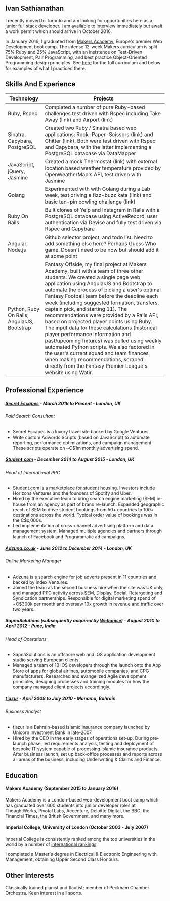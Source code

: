 ## Ivan Sathianathan

I recently moved to Toronto and am looking for opportunities here as a junior full stack developer. I am available to interview immediately but await a work permit which should arrive in October 2016.

In January 2016, I graduated from [Makers Academy](https://www.makersacademy.com), Europe's premier Web Development boot camp. The intense 12-week Makers curriculum is split 75% Ruby and 25% JavaScript, with an insistence on Test-Driven Development, Pair Programming, and best practice Object-Oriented Programming design principles. See [here](http://www.makersacademy.com/curriculum/) for the full curriculum and below for examples of what I practiced there.

## Skills And Experience

| Technology | Projects |
| --- | --- |
| Ruby, Rspec | Completed a number of pure Ruby-based challenges test driven with Rspec including Take Away (link) and Airport (link)
| Sinatra, Capybara, PostgreSQL | Created two Ruby / Sinatra based web applications: Rock-Paper-Scissors (link) and Chitter (link). Both were test driven with Rspec and Capybara, with the latter implementing a PostgreSQL database via DataMapper |
| JavaScript, jQuery, Jasmine | Created a mock Thermostat (link) with external location based weather temperature provided by OpenWeatherMap's API, test driven with Jasmine |
| Golang | Experimented with with Golang during a Lab week, test driving a fizz-buzz kata (link) and basic ten-pin bowling challenge (link) |
| Ruby On Rails | Built clones of Yelp and Instagram in Rails with a PostgreSQL database using ActiveRecord, user authentication via Devise and fully test driven via Rspec and Capybara |
| Angular, Node.js | Github selector project, and todo list. Need to add something else here? Perhaps Guess Who game. Doesn't need to be now but should add it at some point |
| Python, Ruby On Rails, AngularJS, Bootstrap | Fantasy Offside, my final project at Makers Academy, built with a team of three other students. We created a single page web application using AngularJS and Bootstrap to automate the process of picking a user's optimal Fantasy Football team before the deadline each week (including suggested formation, transfers, captain pick, and starting 11). The recommendations were provided by a Rails API, based on projected player points using Ruby. The input data for these calculations (historical player performance information and past/upcoming fixtures) was pulled using weekly automated Python scripts. We also factored in the user's current squad and team finances when making recommendations, scraped directly from the Fantasy Premier League's website using Watir. |   


## Professional Experience

##### [Secret Escapes](https://www.secretescapes.com/) - *March 2016 to Present* - London, UK
###### *Paid Search Consultant*
- Secret Escapes is a luxury travel site backed by Google Ventures.
- Write custom Adwords Scripts (based on JavaScript) to automate reporting, performance optimizations, and campaign management. These scripts operate on ~C$1m monthly advertising spend.

##### [Student.com](https://www.student.com/) - *December 2014 to August 2015* - London, UK
###### Head of International PPC
- Student.com is a marketplace for student housing. Investors include Horizons Ventures and the founders of
Spotify and Uber.
- Hired by the executive team to bring search engine marketing (SEM) in-house from an agency as part of brand re-launch. Expanded geographic reach of SEM to drive student bookings from 50+ countries to 100+ destinations across the world. Typical order value of bookings was in the C$x,000s.
- Led implementation of cross-channel advertising platform and data management system. Managed multiple agencies and partners through launch of Facebook and Programmatic ad campaigns.

##### [Adzuna.co.uk](https://www.adzuna.co.uk/) - *June 2012 to December 2014* - London, UK
###### Online Marketing Manager
- Adzuna is a search engine for job adverts present in 11 countries and backed by Index Ventures.
- Joined the team as the second business hire when the site was UK only, and managed PPC activity across SEM, Display, Social, Retargeting and Syndication partnerships. Responsible for digital marketing spend of ~C$300k per month and oversaw 10x growth in revenue and traffic over two years.

##### SapnaSolutions (subsequently acquired by [Webonise](http://www.webonise.com/)) - *August 2010 to April 2012* - Pune, India
###### Head of Operations
- SapnaSolutions is an offshore web and iOS application development studio serving European clients.
- Managed a team of 10 iOS developers through the launch onto the App Store of apps for global airlines, automobile companies, and CPG manufacturers. Researched and evangelized Agile development principles, designing processes and training modules for how the company managed client projects accordingly.

##### [t'azur](http://tazur.com/) - *April 2008 to July 2010* - Manama, Bahrain
###### Business Analyst
- t’azur is a Bahrain-based Islamic insurance company launched by Unicorn Investment Bank in late-2007.
- Hired by the CEO in the early stages of operations set-up. During pre-launch phase, led requirements analysis, testing and deployment of bespoke IT system capable of processing Islamic insurance products. After business launch, set up back-office processes and reports across all areas of the business, including Underwriting & Claims and Finance.


## Education

#### Makers Academy (September 2015 to January 2016)

Makers Academy is a London-based web-development boot camp which has graduated over 600 students into junior developer roles at ThoughtWorks, Pivotal Labs, Accenture, Deloitte Digital, the BBC, the Financial Times, the British Government, and many more.

#### Imperial College, University of London (October 2003 - July 2007)

Imperial College is consistently ranked among the top universities in the world by a number of [international rankings](https://www.imperial.ac.uk/about/introducing-imperial/league-tables/).

I completed a Master's degree in Electrical & Electronic Engineering with Management, obtaining Upper Second Class Honours.

## Other Interests

Classically trained pianist and flautist; member of Peckham Chamber Orchestra. Keen interest in all sports.
